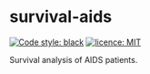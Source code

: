 # survival-aids

[![Code style: black](https://img.shields.io/badge/code%20style-black-000000.svg)](https://github.com/psf/black)
[![licence: MIT](https://img.shields.io/github/license/helrich/survival-aids)]()

Survival analysis of AIDS patients.
